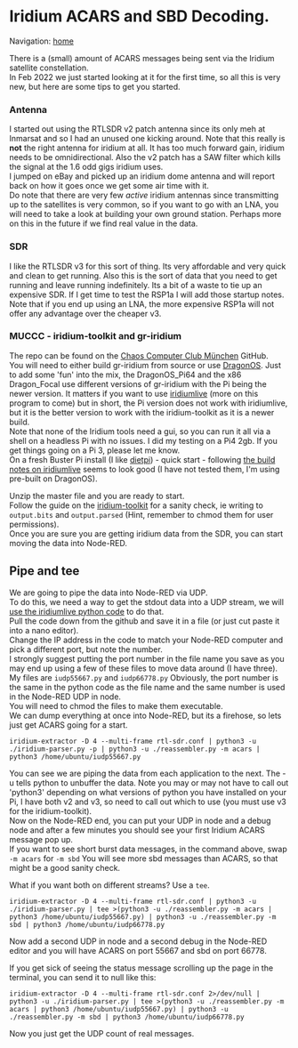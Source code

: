 # Iridium ACARS and SBD Decoding.   
   
Navigation: [home](README.md)  

There is a (small) amount of ACARS messages being sent via the Iridium satellite constellation.  
In Feb 2022 we just started looking at it for the first time, so all this is very new, but here are some tips to get you started.    
### Antenna   
I started out using the RTLSDR v2 patch antenna since its only meh at Inmarsat and so I had an unused one kicking around. Note that this really is **not** the right antenna for iridium at all. It has too much forward gain, iridium needs to be omnidirectional. Also the v2 patch has a SAW filter which kills the signal at the 1.6 odd gigs iridium uses.    
I jumped on eBay and picked up an iridium dome antenna and will report back on how it goes once we get some air time with it.   
Do note that there are very few _active_ iridium antennas since transmitting up to the satellites is very common, so if you want to go with an LNA, you will need to take a look at building your own ground station. Perhaps more on this in the future if we find real value in the data.
### SDR   
I like the RTLSDR v3 for this sort of thing. Its very affordable and very quick and clean to get running. Also this is the sort of data that you need to get running and leave running indefinitely. Its a bit of a waste to tie up an expensive SDR. If I get time to test the RSP1a I will add those startup notes. Note that if you end up using an LNA, the more expensive RSP1a will not offer any advantage over the cheaper v3.  
### MUCCC - iridium-toolkit and gr-iridium    
The repo can be found on the [Chaos Computer Club München](https://github.com/muccc) GitHub.    
You will need to either build gr-iridium from source or use [DragonOS](DragonOS). Just to add some 'fun' into the mix, the DragonOS_Pi64 and the x86 Dragon_Focal use different versions of gr-iridium with the Pi being the newer version. It matters if you want to use [iridiumlive](https://github.com/microp11/iridiumlive) (more on this program to come) but in short, the Pi version does not work with iridiumlive, but it is the better version to work with the  iridium-toolkit as it is a newer build.   
Note that none of the Iridium tools need a gui, so you can run it all via a shell on a headless Pi with no issues. I did my testing on a Pi4 2gb. If you get things going on a Pi 3, please let me know.  
On a fresh Buster Pi install (I like [dietpi](https://dietpi.com/)) - quick start - following [the build notes on iridiumlive](https://github.com/microp11/iridiumlive#quick-install-on-gr-iridium-and-iridium-toolkit-for-rapberry-pi)  seems to look good (I have not tested them, I'm using pre-built on DragonOS).

Unzip the master file and you are ready to start.   
Follow the guide on the [iridium-toolkit](https://github.com/muccc/iridium-toolkit) for a sanity check, ie writing to `output.bits` and `output.parsed` (Hint, remember to chmod them for user permissions).   
Once you are sure you are getting iridium data from the SDR, you can start moving the data into Node-RED.   
## Pipe and tee   
We are going to pipe the data into Node-RED via UDP.   
To do this, we need a way to get the stdout data into a UDP stream, we will [use the iridiumlive python code](https://github.com/microp11/iridiumlive/blob/master/udp-for-il.py) to do that.   
Pull the code down from the github and save it in a file (or just cut paste it into a nano editor).   
Change the IP address in the code to match your Node-RED computer and pick a different port, but note the number.   
I strongly suggest putting the port number in the file name you save as you may end up using a few of these files to move data around (I have three).    
My files are `iudp55667.py` and `iudp66778.py` Obviously, the port number is the same in the python code as the file name and the same number is used in the Node-RED UDP in node.   
You will need to chmod the files to make them executable.  
We can dump everything at once into Node-RED, but its a firehose, so lets just get ACARS going for a start.    
```
iridium-extractor -D 4 --multi-frame rtl-sdr.conf | python3 -u ./iridium-parser.py -p | python3 -u ./reassembler.py -m acars | python3 /home/ubuntu/iudp55667.py
```
You can see we are piping the data from each application to the next. The -u tells python to unbuffer the data. Note you may or may not have to call out 'python3' depending on what versions of python you have installed on your Pi, I have both v2 and v3, so need to call out which to use (you must use v3 for the iridium-toolkit).    
Now on the Node-RED end, you can put your UDP in node and a debug node and after a few minutes you should see your first Iridium ACARS message pop up.   
If you want to see short burst data messages, in the command above, swap `-m acars` for `-m sbd` You will see more sbd messages than ACARS, so that might be a good sanity check.   
 
What if you want both on different streams? Use a `tee`.    
```
iridium-extractor -D 4 --multi-frame rtl-sdr.conf | python3 -u ./iridium-parser.py | tee >(python3 -u ./reassembler.py -m acars | python3 /home/ubuntu/iudp55667.py) | python3 -u ./reassembler.py -m sbd | python3 /home/ubuntu/iudp66778.py
```
Now add a second UDP in node and a second debug in the Node-RED editor and you will have ACARS on port 55667 and sbd on port 66778.    

If you get sick of seeing the status message scrolling up the page in the terminal, you can send it to null like this:    
```
iridium-extractor -D 4 --multi-frame rtl-sdr.conf 2>/dev/null | python3 -u ./iridium-parser.py | tee >(python3 -u ./reassembler.py -m acars | python3 /home/ubuntu/iudp55667.py) | python3 -u ./reassembler.py -m sbd | python3 /home/ubuntu/iudp66778.py
```
Now you just get the UDP count of real messages.   
